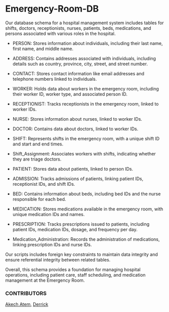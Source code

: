 # Emergency-Room-DB

Our database schema for a hospital management system includes tables for shifts, doctors, receptionists, nurses, patients, beds, medications, and persons associated with various roles in the hospital.

*  PERSON: Stores information about individuals, including their last name, first name, and middle name.

*  ADDRESS: Contains addresses associated with individuals, including details such as country, province, city, street, and street number.

*  CONTACT: Stores contact information like email addresses and telephone numbers linked to individuals.

*  WORKER: Holds data about workers in the emergency room, including their worker ID, worker type, and associated person ID.

*  RECEPTIONIST: Tracks receptionists in the emergency room, linked to worker IDs.

*  NURSE: Stores information about nurses, linked to worker IDs.

*  DOCTOR: Contains data about doctors, linked to worker IDs.

*  SHIFT: Represents shifts in the emergency room, with a unique shift ID and start and end times.

*  Shift_Assignment: Associates workers with shifts, indicating whether they are triage doctors.

*  PATIENT: Stores data about patients, linked to person IDs.

*  ADMISSION: Tracks admissions of patients, linking patient IDs, receptionist IDs, and shift IDs.

*  BED: Contains information about beds, including bed IDs and the nurse responsible for each bed.

*  MEDICATION: Stores medications available in the emergency room, with unique medication IDs and names.

*  PRESCRIPTION: Tracks prescriptions issued to patients, including patient IDs, medication IDs, dosage, and frequency per day.

*  Medication_Administration: Records the administration of medications, linking prescription IDs and nurse IDs.

Our scripts includes foreign key constraints to maintain data integrity and ensure referential integrity between related tables.

Overall, this schema provides a foundation for managing hospital operations, including patient care, staff scheduling, and medication management at the Emergency Room.

### CONTRIBUTORS
[Akech Atem](https://github.com/akechsmith), [Derrick](https://github.com/gacheruh)
